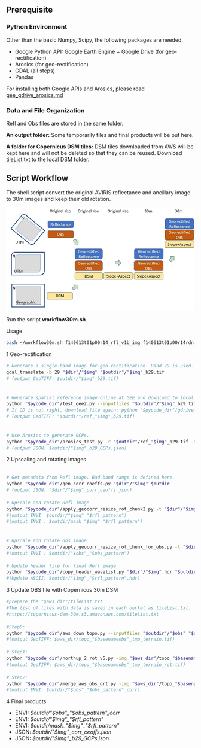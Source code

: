 
## Prerequisite

### Python Environment

Other than the basic Numpy, Scipy, the following packages are needed. 
- Google Python API:  Google Earth Engine + Google Drive (for geo-rectification)
- Arosics (for geo-rectification)
- GDAL (all steps)
- Pandas

For installing both Google APIs and Arosics, please read [gee_gdrive_arosics.md](./gee_gdrive_arosics.md)


### Data and File Organization

Refl and Obs files are stored in the same folder.

**An output folder:** Some temporarily files and final products will be put here.

**A folder for Copernicus DSM tiles:** DSM tiles downloaded from AWS will be kept here and will not be deleted so that they can be reused.
Download [tileList.txt](https://copernicus-dem-30m.s3.amazonaws.com/tileList.txt) to the local DSM folder.

## Script Workflow

The shell script convert the original AVIRIS reflectance and ancillary image to 30m images and keep their old rotation.
 
![Workflow](./image/workflow_30m_wdts_geocorr.jpg)

Run the script **workflow30m.sh**

Usage 
```bash
bash ~/workflow30m.sh f140613t01p00r14_rfl_v1b_img f140613t01p00r14rdn_b_obs_ort ~/data/ ~/data/output/ ~/aws_dsm/ rflgeorot obsgeorot
```

1 Geo-rectification

```bash
# Generate a single-band image for geo-rectification. Band 29 is used.
gdal_translate -b 29 "$dir"/"$img" "$outdir"/"$img"_b29.tif
# (output GeoTIFF: $outdir/"$img"_b29.tif)


# Generate spatial reference image online at GEE and download to local folder
python "$pycode_dir"/test_gee2.py --inputfiles "$outdir"/"$img"_b29.tif --outputdir $outdir
# If CD is not right, download file again: python "$pycode_dir"/gdrive_download_file.py "ref"_"$img"_b29.tif $outdir
# (output GeoTIFF: "$outdir"/ref_"$img"_b29.tif)


# Use Arosics to generate GCPs.
python "$pycode_dir"/arosics_test.py -r "$outdir"/ref_"$img"_b29.tif -t "$outdir"/"$img"_b29.tif -o $outdir --GCP_Only
# (output JSON: $outdir/"$img"_b29_GCPs.json)
```

2 Upscaling and rotating images

```bash

# Get metadata from Refl image. Bad band range is defined here.
python "$pycode_dir"/gen_corr_coeffs.py "$dir"/"$img" $outdir
# (output JSON: "$dir"/"$img"_corr_ceoffs.json)

# Upscale and rotate Refl image
python "$pycode_dir"/apply_geocorr_resize_rot_chunk2.py -t "$dir"/"$img" -o $outdir -g "$outdir"/"$img"_b29_GCPs.json -p 30 -r "$outdir"/"$img"_b29.tif --ext $rfl_pattern --corr "$outdir"/"$img"_corr_ceoffs.json
#(output ENVI: $outdir/"$img"_"$rfl_pattern")
#(output ENVI : $outdir/mask_"$img"_"$rfl_pattern")


# Upscale and rotate Obs image
python "$pycode_dir"/apply_geocorr_resize_rot_chunk_for_obs.py -t "$dir"/"$obs" -o $outdir  -g "$outdir"/"$img"_b29_GCPs.json -p 30 -r "$outdir"/"$img"_b29.tif --ext $obs_pattern --corr "$outdir"/"$img"_corr_ceoffs.json
#(output ENVI : $outdir/"$obs"_"$obs_pattern")

# Update header file for final Refl image
python "$pycode_dir"/copy_header_wavelist.py "$dir"/"$img".hdr "$outdir"/"$img"_"$rfl_pattern".hdr "$outdir"/"$img"_corr_ceoffs.json
#(Update ASCII: $outdir/"$img"_"$rfl_pattern".hdr)
```

3 Update OBS file with Copernicus 30m DSM
```bash
#prepare the "$aws_dir"/tileList.txt
#The list of tiles with data is saved in each bucket as tileList.txt.
#https://copernicus-dem-30m.s3.amazonaws.com/tileList.txt

#Step0:
python "$pycode_dir"/aws_down_topo.py --inputfiles "$outdir"/"$obs"_"$obs_pattern" --outputdir $aws_dir
#(output GeoTIFF: $aws_dir/topo_"$basenameobs"_tmp_terrain.tif)

# Step1:
python "$pycode_dir"/northup_2_rot_v5.py -img "$aws_dir"/topo_"$basenameobs"_tmp_terrain.tif   -ref "$outdir"/"$obs"_"$obs_pattern" -od $aws_dir -interp 2
#(output GeoTIFF: $aws_dir/topo_"$basenameobs"_tmp_terrain_rot.tif)

# Step2:
python "$pycode_dir"/merge_aws_obs_ort.py -img "$aws_dir"/topo_"$basenameobs"_tmp_terrain_rot.tif   -ref "$outdir"/"$obs"_"$obs_pattern"  -od $outdir
#(output ENVI: $outdir/"$obs"_"$obs_pattern"_corr)
```

4 Final products

  * ENVI: *$outdir/"$obs"_"$obs_pattern"_corr*
  * ENVI: *$outdir/"$img"_"$rfl_pattern"* 
  * ENVI: *$outdir/mask_"$img"_"$rfl_pattern"* 
  * JSON: *$outdir/"$img"_corr_ceoffs.json*
  * JSON: *$outdir/"$img"_b29_GCPs.json*

